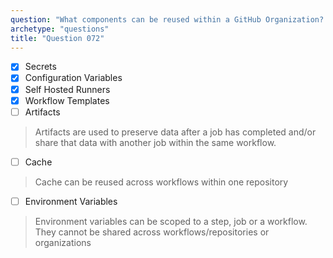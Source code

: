 ```yaml
---
question: "What components can be reused within a GitHub Organization? (Select four.)"
archetype: "questions"
title: "Question 072"
---
```


- [x] Secrets
- [x] Configuration Variables
- [x] Self Hosted Runners
- [x] Workflow Templates
- [ ] Artifacts
> Artifacts are used to preserve data after a job has completed and/or share that data with another job within the same workflow. 
- [ ] Cache
> Cache can be reused across workflows within one repository
- [ ] Environment Variables
> Environment variables can be scoped to a step, job or a workflow. They cannot be shared across workflows/repositories or organizations
